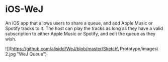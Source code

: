# iOS-WeJ

An iOS app that allows users to share a queue, and add Apple Music or Spotify tracks to it. The host can play the tracks as long as they have a valid subscription to either Apple Music or Spotify, and edit the queue as they wish.

![](https://github.com/alisidd/WeJ/blob/master/Sketch\ Prototype/images\ 2.jpg "WeJ Queue")
